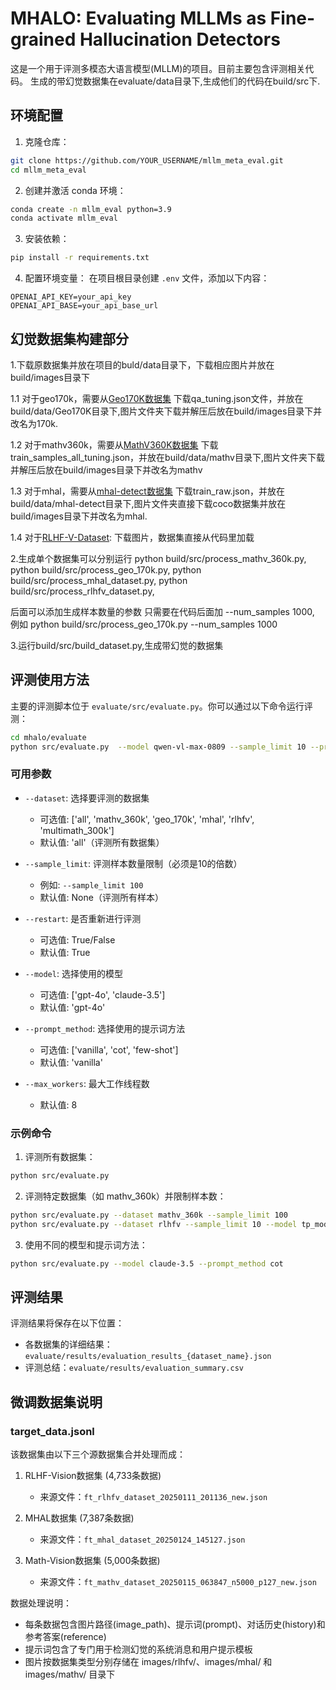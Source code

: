 # MHALO: Evaluating MLLMs as Fine-grained Hallucination Detectors

这是一个用于评测多模态大语言模型(MLLM)的项目。目前主要包含评测相关代码。
生成的带幻觉数据集在evaluate/data目录下,生成他们的代码在build/src下.

## 环境配置

1. 克隆仓库：
```bash
git clone https://github.com/YOUR_USERNAME/mllm_meta_eval.git
cd mllm_meta_eval
```

2. 创建并激活 conda 环境：
```bash
conda create -n mllm_eval python=3.9
conda activate mllm_eval
```

3. 安装依赖：
```bash
pip install -r requirements.txt
```

4. 配置环境变量：
在项目根目录创建 `.env` 文件，添加以下内容：
```
OPENAI_API_KEY=your_api_key
OPENAI_API_BASE=your_api_base_url
```

## 幻觉数据集构建部分

1.下载原数据集并放在项目的buld/data目录下，下载相应图片并放在build/images目录下

1.1 对于geo170k，需要从[Geo170K数据集](https://huggingface.co/datasets/Luckyjhg/Geo170K/tree/main)
下载qa_tuning.json文件，并放在build/data/Geo170K目录下,图片文件夹下载并解压后放在build/images目录下并改名为170k.

1.2 对于mathv360k，需要从[MathV360K数据集](https://huggingface.co/datasets/Zhiqiang007/MathV360K/tree/main)
下载train_samples_all_tuning.json，并放在build/data/mathv目录下,图片文件夹下载并解压后放在build/images目录下并改名为mathv

1.3 对于mhal，需要从[mhal-detect数据集](https://github.com/hendryx-scale/mhal-detect)
下载train_raw.json，并放在build/data/mhal-detect目录下,图片文件夹直接下载coco数据集并放在build/images目录下并改名为mhal.

1.4 对于[RLHF-V-Dataset](https://huggingface.co/datasets/openbmb/RLHF-V-Dataset/tree/main):
下载图片，数据集直接从代码里加载


2.生成单个数据集可以分别运行
python build/src/process_mathv_360k.py,
python build/src/process_geo_170k.py,
python build/src/process_mhal_dataset.py,
python build/src/process_rlhfv_dataset.py,

后面可以添加生成样本数量的参数 只需要在代码后面加 --num_samples 1000,
例如 python build/src/process_geo_170k.py --num_samples 1000

3.运行build/src/build_dataset.py,生成带幻觉的数据集


## 评测使用方法

主要的评测脚本位于 `evaluate/src/evaluate.py`。你可以通过以下命令运行评测：

```bash
cd mhalo/evaluate
python src/evaluate.py  --model qwen-vl-max-0809 --sample_limit 10 --prompt_method Analyze-then-judge --api_retry_limit 1 --max_annotation_retries 1
```

### 可用参数

- `--dataset`: 选择要评测的数据集
  - 可选值: ['all', 'mathv_360k', 'geo_170k', 'mhal', 'rlhfv', 'multimath_300k']
  - 默认值: 'all'（评测所有数据集）

- `--sample_limit`: 评测样本数量限制（必须是10的倍数）
  - 例如: `--sample_limit 100`
  - 默认值: None（评测所有样本）

- `--restart`: 是否重新进行评测
  - 可选值: True/False
  - 默认值: True

- `--model`: 选择使用的模型
  - 可选值: ['gpt-4o', 'claude-3.5']
  - 默认值: 'gpt-4o'

- `--prompt_method`: 选择使用的提示词方法
  - 可选值: ['vanilla', 'cot', 'few-shot']
  - 默认值: 'vanilla'

- `--max_workers`: 最大工作线程数
  - 默认值: 8

### 示例命令

1. 评测所有数据集：
```bash
python src/evaluate.py
```

2. 评测特定数据集（如 mathv_360k）并限制样本数：
```bash
python src/evaluate.py --dataset mathv_360k --sample_limit 100
python src/evaluate.py --dataset rlhfv --sample_limit 10 --model tp_model
```

3. 使用不同的模型和提示词方法：
```bash
python src/evaluate.py --model claude-3.5 --prompt_method cot
```

## 评测结果

评测结果将保存在以下位置：
- 各数据集的详细结果：`evaluate/results/evaluation_results_{dataset_name}.json`
- 评测总结：`evaluate/results/evaluation_summary.csv`

## 微调数据集说明

### target_data.jsonl
该数据集由以下三个源数据集合并处理而成：

1. RLHF-Vision数据集 (4,733条数据)
   - 来源文件：`ft_rlhfv_dataset_20250111_201136_new.json`

2. MHAL数据集 (7,387条数据)
   - 来源文件：`ft_mhal_dataset_20250124_145127.json`

3. Math-Vision数据集 (5,000条数据)
   - 来源文件：`ft_mathv_dataset_20250115_063847_n5000_p127_new.json`

数据处理说明：
- 每条数据包含图片路径(image_path)、提示词(prompt)、对话历史(history)和参考答案(reference)
- 提示词包含了专门用于检测幻觉的系统消息和用户提示模板
- 图片按数据集类型分别存储在 images/rlhfv/、images/mhal/ 和 images/mathv/ 目录下
